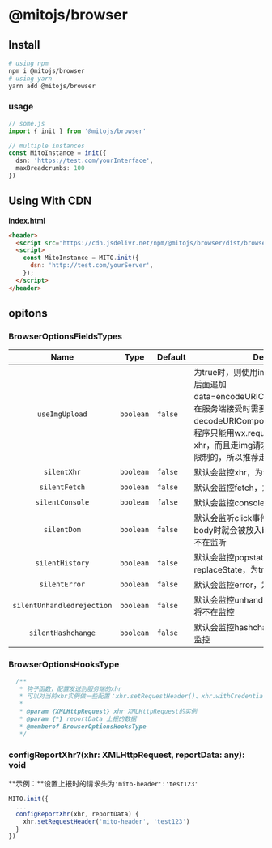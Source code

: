 # @mitojs/browser



## Install

```bash
# using npm
npm i @mitojs/browser
# using yarn
yarn add @mitojs/browser
```


### usage

```typescript
// some.js
import { init } from '@mitojs/browser'

// multiple instances
const MitoInstance = init({
  dsn: 'https://test.com/yourInterface',
  maxBreadcrumbs: 100
})
```



## Using With CDN
**index.html**

```html
<header>
  <script src="https://cdn.jsdelivr.net/npm/@mitojs/browser/dist/browser.min.js"></script>
  <script>
    const MitoInstance = MITO.init({
      dsn: 'http://test.com/yourServer',
    });
  </script>
</header>
```


## opitons

### BrowserOptionsFieldsTypes

|              Name              | Type      | Default    | Description                                                  |
| :----------------------------: | --------- | ---------- | ------------------------------------------------------------ |
| `useImgUpload` | `boolean` | `false` | 为true时，则使用img上报的方式，会在dsn后面追加data=encodeURIComponent(reportData)，在服务端接受时需要decodeURIComponent，默认为false。（小程序只能用wx.request上报的方式，也就是xhr，而且走img请求的话，url是有字符长度限制的，所以推荐走xhr） |
|          `silentXhr`           | `boolean` | `false`    | 默认会监控xhr，为true时，将不再监控                          |
|         `silentFetch`          | `boolean` | `false`    | 默认会监控fetch，为true时，将不再监控                        |
|        `silentConsole`         | `boolean` | `false`    | 默认会监控console，为true时，将不再监控                      |
|          `silentDom`           | `boolean` | `false`    | 默认会监听click事件，当用户点击的标签不是body时就会被放入breadcrumb，为true，将不在监听 |
|        `silentHistory`         | `boolean` | `false`    | 默认会监控popstate、pushState、replaceState，为true时，将不再监控 |
|         `silentError`          | `boolean` | `false`    | 默认会监控error，为true时，将不在监控                        |
|   `silentUnhandledrejection`   | `boolean` | `false`    | 默认会监控unhandledrejection，为true时，将不在监控           |
|       `silentHashchange`       | `boolean` | `false`    | 默认会监控hashchange，为true时，将不在监控                   |


### BrowserOptionsHooksType

```js
  /**
   * 钩子函数，配置发送到服务端的xhr
   * 可以对当前xhr实例做一些配置：xhr.setRequestHeader()、xhr.withCredentials
   *
   * @param {XMLHttpRequest} xhr XMLHttpRequest的实例
   * @param {*} reportData 上报的数据
   * @memberof BrowserOptionsHooksType
   */
```
### configReportXhr?(xhr: XMLHttpRequest, reportData: any): void

**示例：**设置上报时的请求头为`'mito-header':'test123'`
```js
MITO.init({
  ...
  configReportXhr(xhr, reportData) {
    xhr.setRequestHeader('mito-header', 'test123')
  }
})
```

